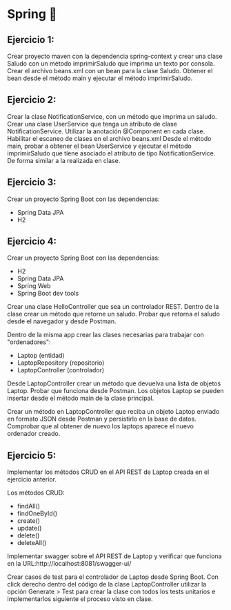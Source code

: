 # Spring 🚀
## Ejercicio 1:
Crear proyecto maven con la dependencia spring-context y crear una clase Saludo con un método imprimirSaludo que imprima un texto por consola.
Crear el archivo beans.xml con un bean para la clase Saludo.
Obtener el bean desde el método main y ejecutar el método imprimirSaludo.

## Ejercicio 2:
Crear la clase NotificationService, con un método que imprima un saludo.
Crear una clase UserService que tenga un atributo de clase NotificationService.
Utilizar la anotación @Component en cada clase.
Habilitar el escaneo de clases en el archivo beans.xml
Desde el método main, probar a obtener el bean UserService y ejecutar el método imprimirSaludo que tiene asociado el atributo de tipo NotificationService. De forma similar a la realizada en clase.

## Ejercicio 3:
Crear un proyecto Spring Boot con las dependencias:
 * Spring Data JPA
 * H2

## Ejercicio 4:
Crear un proyecto Spring Boot con las dependencias:
  * H2
  * Spring Data JPA
  * Spring Web
  * Spring Boot dev tools

Crear una clase HelloController que sea un controlador REST. Dentro de la clase crear un método que retorne un saludo. Probar que retorna el saludo desde el navegador y desde Postman.

Dentro de la misma app crear las clases necesarias para trabajar con "ordenadores":
  * Laptop (entidad)
  * LaptopRepository (repositorio)
  * LaptopController (controlador)

Desde LaptopController crear un método que devuelva una lista de objetos Laptop.
Probar que funciona desde Postman.
Los objetos Laptop se pueden insertar desde el método main de la clase principal.

Crear un método en LaptopController que reciba un objeto Laptop enviado en formato JSON desde Postman y persistirlo en la base de datos.
Comprobar que al obtener de nuevo los laptops aparece el nuevo ordenador creado.

## Ejercicio 5:
Implementar los métodos CRUD en el API REST de Laptop creada en el ejercicio anterior.

Los métodos CRUD:
 * findAll()
 * findOneById()
 * create()
 * update()
 * delete()
 * deleteAll()

Implementar swagger sobre el API REST de Laptop y verificar que funciona en la URL:http://localhost:8081/swagger-ui/

Crear casos de test para el controlador de Laptop desde Spring Boot. Con click derecho dentro del código de la clase LaptopController utilizar la opción Generate > Test para crear la clase con todos los tests unitarios e implementarlos siguiente el proceso visto en clase.
